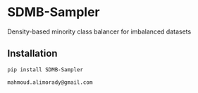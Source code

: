 # SDMB-Sampler

Density-based minority class balancer for imbalanced datasets

## Installation
```bash
pip install SDMB-Sampler

mahmoud.alimorady@gmail.com

